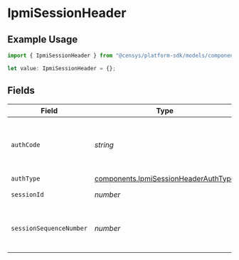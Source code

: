 # IpmiSessionHeader

## Example Usage

```typescript
import { IpmiSessionHeader } from "@censys/platform-sdk/models/components";

let value: IpmiSessionHeader = {};
```

## Fields

| Field                                                                                        | Type                                                                                         | Required                                                                                     | Description                                                                                  |
| -------------------------------------------------------------------------------------------- | -------------------------------------------------------------------------------------------- | -------------------------------------------------------------------------------------------- | -------------------------------------------------------------------------------------------- |
| `authCode`                                                                                   | *string*                                                                                     | :heavy_minus_sign:                                                                           | The 16-byte authentication code; not present if auth_type is None.                           |
| `authType`                                                                                   | [components.IpmiSessionHeaderAuthType](../../models/components/ipmisessionheaderauthtype.md) | :heavy_minus_sign:                                                                           | N/A                                                                                          |
| `sessionId`                                                                                  | *number*                                                                                     | :heavy_minus_sign:                                                                           | The ID of this sessiod.                                                                      |
| `sessionSequenceNumber`                                                                      | *number*                                                                                     | :heavy_minus_sign:                                                                           | The session sequence number of this packet in the session                                    |